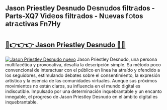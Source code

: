 ## Jason Priestley Desnudo D𝚎sn𝚞dos filtr𝚊dos - Parts-XQ7 Vid𝚎os filtr𝚊dos - N𝚞evas f𝚘tos atr𝚊ctivas Fn7Hy

# <h2><a href="http://mb81as.tromn.icu/?c=Jason+Priestley+Desnudo">🔗👉👉👉 Jason Priestley Desnudo 🔗🔗</a></h2>

[![Jason Priestley Desnudo nuevo](https://i.imgur.com/pEAQMta.gif)](http://mb81as.tromn.icu/?c=Jason+Priestley+Desnudo)
Jason Priestley Desnudo, una persona multifacética y provocativa, desafía la descripción simple. Su método poco convencional de interactuar con el público en línea ha atraído y ofendido a los seguidores, estimulando debates sobre el consentimiento, la expresión artística y la esencia de las comunidades virtuales. Aunque sus próximos movimientos no están claros, su influencia en el mundo digital es indiscutible. Impulsado por una determinación inquebrantable y un encanto innegable, el progreso de Jason Priestley Desnudo en el ámbito digital es inquebrantable.
